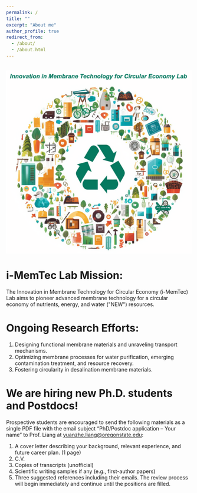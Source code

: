 ```yaml
---
permalink: /
title: ""
excerpt: "About me"
author_profile: true
redirect_from: 
  - /about/
  - /about.html
---
```


<br/><img src='/images/Firstpage.png'>



i-MemTec Lab Mission:
======
The Innovation in Membrane Technology for Circular Economy (i-MemTec) Lab aims to pioneer advanced membrane technology for a circular economy of nutrients, energy, and water ("NEW") resources.

Ongoing Research Efforts:
======
1. Designing functional membrane materials and unraveling transport mechanisms.
2. Optimizing membrane processes for water purification, emerging contamination treatment, and resource recovery.
3. Fostering circularity in desalination membrane materials.

We are hiring new Ph.D. students and Postdocs!
======
Prospective students are encouraged to send the following materials as a single PDF file with the email subject “PhD/Postdoc application – Your name” to Prof. Liang at yuanzhe.liang@oregonstate.edu:
1.	A cover letter describing your background, relevant experience, and future career plan. (1 page)
2.	C.V.
3.	Copies of transcripts (unofficial)
4.	Scientific writing samples if any (e.g., first-author papers)
5.	Three suggested references including their emails.
The review process will begin immediately and continue until the positions are filled.
